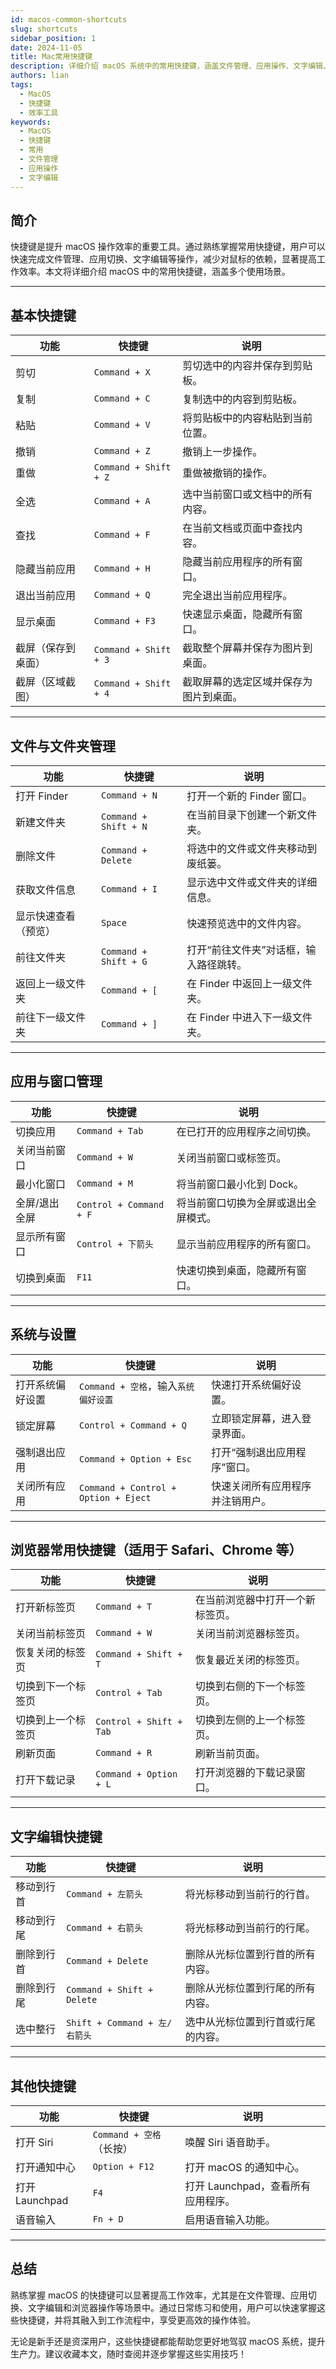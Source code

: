 ```yaml
---
id: macos-common-shortcuts
slug: shortcuts
sidebar_position: 1
date: 2024-11-05
title: Mac常用快捷键
description: 详细介绍 macOS 系统中的常用快捷键，涵盖文件管理、应用操作、文字编辑、浏览器操作等多个场景，帮助用户提升工作效率。
authors: lian
tags: 
  - MacOS
  - 快捷键
  - 效率工具
keywords: 
  - MacOS
  - 快捷键
  - 常用
  - 文件管理
  - 应用操作
  - 文字编辑
---
```


## 简介
快捷键是提升 macOS 操作效率的重要工具。通过熟练掌握常用快捷键，用户可以快速完成文件管理、应用切换、文字编辑等操作，减少对鼠标的依赖，显著提高工作效率。本文将详细介绍 macOS 中的常用快捷键，涵盖多个使用场景。

---

## 基本快捷键
| 功能                     | 快捷键                         | 说明                                   |
|--------------------------|--------------------------------|----------------------------------------|
| 剪切                     | `Command + X`                  | 剪切选中的内容并保存到剪贴板。         |
| 复制                     | `Command + C`                  | 复制选中的内容到剪贴板。               |
| 粘贴                     | `Command + V`                  | 将剪贴板中的内容粘贴到当前位置。       |
| 撤销                     | `Command + Z`                  | 撤销上一步操作。                       |
| 重做                     | `Command + Shift + Z`          | 重做被撤销的操作。                     |
| 全选                     | `Command + A`                  | 选中当前窗口或文档中的所有内容。       |
| 查找                     | `Command + F`                  | 在当前文档或页面中查找内容。           |
| 隐藏当前应用             | `Command + H`                  | 隐藏当前应用程序的所有窗口。           |
| 退出当前应用             | `Command + Q`                  | 完全退出当前应用程序。                 |
| 显示桌面                 | `Command + F3`                 | 快速显示桌面，隐藏所有窗口。           |
| 截屏（保存到桌面）       | `Command + Shift + 3`          | 截取整个屏幕并保存为图片到桌面。       |
| 截屏（区域截图）         | `Command + Shift + 4`          | 截取屏幕的选定区域并保存为图片到桌面。 |

---

## 文件与文件夹管理
| 功能                     | 快捷键                         | 说明                                   |
|--------------------------|--------------------------------|----------------------------------------|
| 打开 Finder              | `Command + N`                  | 打开一个新的 Finder 窗口。             |
| 新建文件夹               | `Command + Shift + N`          | 在当前目录下创建一个新文件夹。         |
| 删除文件                 | `Command + Delete`             | 将选中的文件或文件夹移动到废纸篓。     |
| 获取文件信息             | `Command + I`                  | 显示选中文件或文件夹的详细信息。       |
| 显示快速查看（预览）     | `Space`                        | 快速预览选中的文件内容。               |
| 前往文件夹               | `Command + Shift + G`          | 打开“前往文件夹”对话框，输入路径跳转。 |
| 返回上一级文件夹         | `Command + [`                  | 在 Finder 中返回上一级文件夹。         |
| 前往下一级文件夹         | `Command + ]`                  | 在 Finder 中进入下一级文件夹。         |

---

## 应用与窗口管理
| 功能                     | 快捷键                         | 说明                                   |
|--------------------------|--------------------------------|----------------------------------------|
| 切换应用                 | `Command + Tab`                | 在已打开的应用程序之间切换。           |
| 关闭当前窗口             | `Command + W`                  | 关闭当前窗口或标签页。                 |
| 最小化窗口               | `Command + M`                  | 将当前窗口最小化到 Dock。              |
| 全屏/退出全屏            | `Control + Command + F`        | 将当前窗口切换为全屏或退出全屏模式。   |
| 显示所有窗口             | `Control + 下箭头`             | 显示当前应用程序的所有窗口。           |
| 切换到桌面               | `F11`                          | 快速切换到桌面，隐藏所有窗口。         |

---

## 系统与设置
| 功能                     | 快捷键                         | 说明                                   |
|--------------------------|--------------------------------|----------------------------------------|
| 打开系统偏好设置         | `Command + 空格`，输入`系统偏好设置` | 快速打开系统偏好设置。                 |
| 锁定屏幕                 | `Control + Command + Q`        | 立即锁定屏幕，进入登录界面。           |
| 强制退出应用             | `Command + Option + Esc`       | 打开“强制退出应用程序”窗口。           |
| 关闭所有应用             | `Command + Control + Option + Eject` | 快速关闭所有应用程序并注销用户。       |

---

## 浏览器常用快捷键（适用于 Safari、Chrome 等）
| 功能                     | 快捷键                         | 说明                                   |
|--------------------------|--------------------------------|----------------------------------------|
| 打开新标签页             | `Command + T`                  | 在当前浏览器中打开一个新标签页。       |
| 关闭当前标签页           | `Command + W`                  | 关闭当前浏览器标签页。                 |
| 恢复关闭的标签页         | `Command + Shift + T`          | 恢复最近关闭的标签页。                 |
| 切换到下一个标签页       | `Control + Tab`                | 切换到右侧的下一个标签页。             |
| 切换到上一个标签页       | `Control + Shift + Tab`        | 切换到左侧的上一个标签页。             |
| 刷新页面                 | `Command + R`                  | 刷新当前页面。                         |
| 打开下载记录             | `Command + Option + L`         | 打开浏览器的下载记录窗口。             |

---

## 文字编辑快捷键
| 功能                     | 快捷键                         | 说明                                   |
|--------------------------|--------------------------------|----------------------------------------|
| 移动到行首               | `Command + 左箭头`             | 将光标移动到当前行的行首。             |
| 移动到行尾               | `Command + 右箭头`             | 将光标移动到当前行的行尾。             |
| 删除到行首               | `Command + Delete`             | 删除从光标位置到行首的所有内容。       |
| 删除到行尾               | `Command + Shift + Delete`     | 删除从光标位置到行尾的所有内容。       |
| 选中整行                 | `Shift + Command + 左/右箭头`  | 选中从光标位置到行首或行尾的内容。     |

---

## 其他快捷键
| 功能                     | 快捷键                         | 说明                                   |
|--------------------------|--------------------------------|----------------------------------------|
| 打开 Siri                | `Command + 空格`（长按）        | 唤醒 Siri 语音助手。                   |
| 打开通知中心             | `Option + F12`                 | 打开 macOS 的通知中心。                |
| 打开 Launchpad           | `F4`                           | 打开 Launchpad，查看所有应用程序。     |
| 语音输入                 | `Fn + D`                       | 启用语音输入功能。                     |

---

## 总结
熟练掌握 macOS 的快捷键可以显著提高工作效率，尤其是在文件管理、应用切换、文字编辑和浏览器操作等场景中。通过日常练习和使用，用户可以快速掌握这些快捷键，并将其融入到工作流程中，享受更高效的操作体验。

无论是新手还是资深用户，这些快捷键都能帮助您更好地驾驭 macOS 系统，提升生产力。建议收藏本文，随时查阅并逐步掌握这些实用技巧！